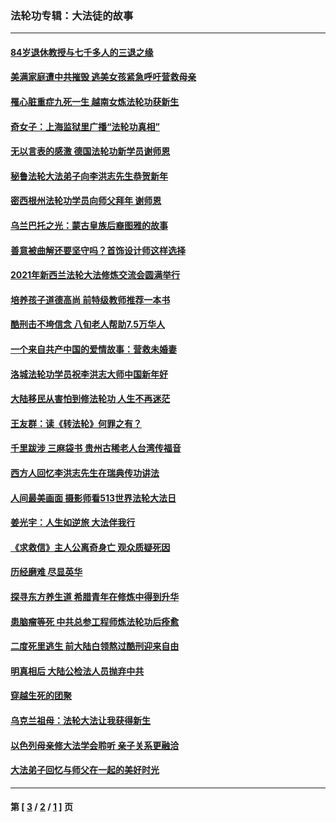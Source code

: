 ### 法轮功专辑：大法徒的故事
---
#### [84岁退休教授与七千多人的三退之缘](../../pages/nf1147481/n13796650.md?08270430) 
#### [美满家庭遭中共摧毁 逃美女孩紧急呼吁营救母亲](../../pages/nf1147481/n13792859.md?08270430) 
#### [罹心脏重症九死一生 越南女炼法轮功获新生](../../pages/nf1147481/n13732766.md?08270430) 
#### [奇女子：上海监狱里广播“法轮功真相”](../../pages/nf1147481/n13726443.md?08270430) 
#### [无以言表的感激 德国法轮功新学员谢师恩](../../pages/nf1147481/n13543790.md?08270430) 
#### [秘鲁法轮大法弟子向李洪志先生恭贺新年](../../pages/nf1147481/n13540182.md?08270430) 
#### [密西根州法轮功学员向师父拜年 谢师恩](../../pages/nf1147481/n13538183.md?08270430) 
#### [乌兰巴托之光：蒙古皇族后裔图雅的故事](../../pages/nf1147481/n13155759.md?08270430) 
#### [善意被曲解还要坚守吗？首饰设计师这样选择](../../pages/nf1147481/n13077575.md?08270430) 
#### [2021年新西兰法轮大法修炼交流会圆满举行](../../pages/nf1147481/n13033149.md?08270430) 
#### [培养孩子道德高尚 前特级教师推荐一本书](../../pages/nf1147481/n12938640.md?08270430) 
#### [酷刑击不垮信念 八旬老人帮助7.5万华人](../../pages/nf1147481/n12880712.md?08270430) 
#### [一个来自共产中国的爱情故事：营救未婚妻](../../pages/nf1147481/n12778386.md?08270430) 
#### [洛城法轮功学员祝李洪志大师中国新年好](../../pages/nf1147481/n12724685.md?08270430) 
#### [大陆移民从害怕到修法轮功 人生不再迷茫](../../pages/nf1147481/n12414325.md?08270430) 
#### [王友群：读《转法轮》何罪之有？](../../pages/nf1147481/n12408647.md?08270430) 
#### [千里跋涉 三麻袋书 贵州古稀老人台湾传福音](../../pages/nf1147481/n12198750.md?08270430) 
#### [西方人回忆李洪志先生在瑞典传功讲法](../../pages/nf1147481/n12099607.md?08270430) 
#### [人间最美画面 摄影师看513世界法轮大法日](../../pages/nf1147481/n12094118.md?08270430) 
#### [姜光宇：人生如逆旅 大法伴我行](../../pages/nf1147481/n12088664.md?08270430) 
#### [《求救信》主人公离奇身亡 观众质疑死因](../../pages/nf1147481/n11845215.md?08270430) 
#### [历经磨难 尽显英华](../../pages/nf1147481/n11723297.md?08270430) 
#### [探寻东方养生道 希腊青年在修炼中得到升华](../../pages/nf1147481/n11494502.md?08270430) 
#### [患脑瘤等死 中共总参工程师炼法轮功后痊愈](../../pages/nf1147481/n11466682.md?08270430) 
#### [二度死里逃生 前大陆白领熬过酷刑迎来自由](../../pages/nf1147481/n11368594.md?08270430) 
#### [明真相后 大陆公检法人员抛弃中共](../../pages/nf1147481/n11358618.md?08270430) 
#### [穿越生死的团聚](../../pages/nf1147481/n11258922.md?08270430) 
#### [乌克兰祖母：法轮大法让我获得新生](../../pages/nf1147481/n11269457.md?08270430) 
#### [以色列母亲修大法学会聆听 亲子关系更融洽](../../pages/nf1147481/n11268195.md?08270430) 
#### [大法弟子回忆与师父在一起的美好时光](../../pages/nf1147481/n11267759.md?08270430) 

---
#### 第 [ [3](./3.md?08270430) / [2](./2.md?08270430) / [1](./1.md?08270430) ] 页
